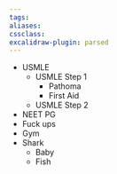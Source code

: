 ```yaml
---
tags:
aliases:
cssclass:
excalidraw-plugin: parsed
---
```


- USMLE 
	- USMLE Step 1
		- Pathoma
		- First Aid
	- USMLE Step 2
- NEET PG
- Fuck ups
- Gym
- Shark
	- Baby 
	- Fish

